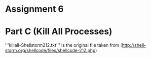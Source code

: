 # Assignment 6 
# Part C (Kill All Processes)

'''killall-Shellstorm212.txt''' is the original file taken from (http://shell-storm.org/shellcode/files/shellcode-212.php)